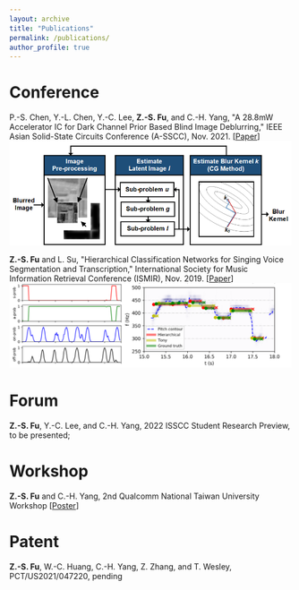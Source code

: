 ```yaml
---
layout: archive
title: "Publications"
permalink: /publications/
author_profile: true
---
```


# Conference
P.-S. Chen, Y.-L. Chen, Y.-C. Lee, **Z.-S. Fu**, and C.-H. Yang, "A 28.8mW Accelerator IC for Dark Channel Prior Based Blind Image Deblurring," IEEE Asian Solid-State Circuits Conference (A-SSCC), Nov. 2021. [[Paper](http://Itachi6912110.github.io/files/ASSCC-2021.pdf)] <br/>
<img src='/images/ASSCC-2021.png' width='600' > <br/>

**Z.-S. Fu** and L. Su, "Hierarchical Classification Networks for Singing Voice Segmentation and Transcription," International Society for Music Information Retrieval Conference (ISMIR), Nov. 2019. [[Paper](http://Itachi6912110.github.io/files/ISMIR-2019.pdf)] <br/>
<img src='/images/ISSCC-2019.png' width='600' > <br/>

# Forum
**Z.-S. Fu**, Y.-C. Lee, and C.-H. Yang, 2022 ISSCC Student Research Preview, to be presented;

# Workshop
**Z.-S. Fu** and C.-H. Yang, 2nd Qualcomm National Taiwan University Workshop [[Poster](http://Itachi6912110.github.io/files/QC-workshop-poster.pdf)] <br/>

# Patent
**Z.-S. Fu**, W.-C. Huang, C.-H. Yang, Z. Zhang, and T. Wesley, PCT/US2021/047220, pending

<!--
{% if author.googlescholar %}
  You can also find my articles on <u><a href="{{author.googlescholar}}">my Google Scholar profile</a>.</u>
{% endif %}

{% include base_path %}

{% for post in site.publications reversed %}
  {% include archive-single.html %}
{% endfor %}
-->